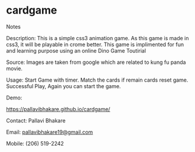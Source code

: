 # cardgame
Notes

Description:
This is a simple css3 animation game. 
As this game is made in css3, it will be playable in crome better. 
This game is implimented for fun and learning purpose using an online Dino Game Toutirial

Source:
Images are taken from google which are related to kung fu panda movie.

Usage:
Start Game with timer.
Match the cards if remain cards reset game.
Successful Play, Again you can start the game.

Demo:

https://pallavibhakare.github.io/cardgame/

Contact:
Pallavi Bhakare

Email: pallavibhakare19@gmail.com

Mobile: (206) 519-2242
